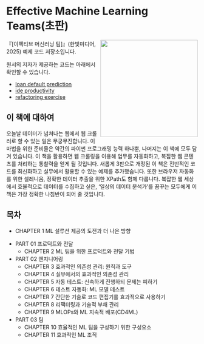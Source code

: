 # Effective Machine Learning Teams(초판)

<img src="https://learning.oreilly.com/library/cover/9781098144623/250w" height="256px" align="right">

『[이펙티브 머신러닝 팀]』(한빛미디어, 2025) 예제 코드 저장소입니다.  

원서의 저자가 제공하는 코드는 아래에서 확인할 수 있습니다.  
- [loan default prediction](https://github.com/davified/loan-default-prediction)
- [ide productivity](https://github.com/davified/ide-productivity)
- [refactoring exercise](https://github.com/davified/refactoring-exercise)





## 이 책에 대하여
오늘날 데이터가 넘쳐나는 웹에서 웹 크롤러로 할 수 있는 일은 무궁무진합니다. 이 마법을 위한 준비물은 약간의 파이썬 프로그래밍 능력 하나뿐, 나머지는 이 책에 모두 담겨 있습니다. 이 책을 활용하면 웹 크롤링을 이용해 업무를 자동화하고, 복잡한 웹 콘텐츠를 처리하는 통찰력을 얻게 될 것입니다. 새롭게 3판으로 개정된 이 책은 전반적인 코드를 최신화하고 실무에서 활용할 수 있는 예제를 추가했습니다. 또한 브라우저 자동화를 위한 셀레니움, 정확한 데이터 추출을 위한 XPath도 함께 다룹니다. 복잡한 웹 세상에서 효율적으로 데이터를 수집하고 싶은, ‘일상의 데이터 분석가’를 꿈꾸는 모두에게 이 책은 가장 정확한 나침반이 되어 줄 것입니다.

## 목차

- CHAPTER 1 ML 설루션 제공의 도전과 더 나은 방향
* PART 01 프로덕트와 전달
	- CHAPTER 2 ML 팀을 위한 프로덕트와 전달 기법
* PART 02 엔지니어링
	- CHAPTER 3 효과적인 의존성 관리: 원칙과 도구
	- CHAPTER 4 실무에서의 효과적인 의존성 관리
	- CHAPTER 5 자동 테스트: 신속하게 진행하되 문제는 피하기
	- CHAPTER 6 테스트 자동화: ML 모델 테스트
	- CHAPTER 7 간단한 기술로 코드 편집기를 효과적으로 사용하기
	- CHAPTER 8 리팩터링과 기술적 부채 관리
	- CHAPTER 9 MLOPs와 ML 지속적 배포(CD4ML)
* PART 03 팀
	- CHAPTER 10 효율적인 ML 팀을 구성하기 위한 구성요소
	- CHAPTER 11 효과적인 ML 조직 